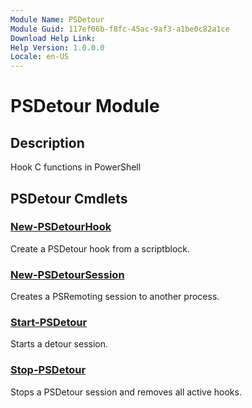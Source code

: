 ```yaml
---
Module Name: PSDetour
Module Guid: 117ef06b-f8fc-45ac-9af3-a1be0c82a1ce
Download Help Link: 
Help Version: 1.0.0.0
Locale: en-US
---
```


# PSDetour Module
## Description
Hook C functions in PowerShell

## PSDetour Cmdlets
### [New-PSDetourHook](New-PSDetourHook.md)
Create a PSDetour hook from a scriptblock.

### [New-PSDetourSession](New-PSDetourSession.md)
Creates a PSRemoting session to another process.

### [Start-PSDetour](Start-PSDetour.md)
Starts a detour session.

### [Stop-PSDetour](Stop-PSDetour.md)
Stops a PSDetour session and removes all active hooks.

